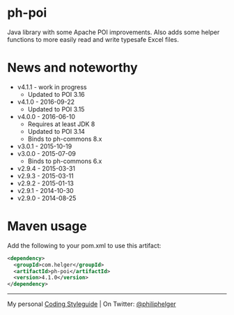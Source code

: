 # ph-poi

Java library with some Apache POI improvements. Also adds some helper functions to more easily read and write typesafe Excel files.

# News and noteworthy

  * v4.1.1 - work in progress
    * Updated to POI 3.16
  * v4.1.0 - 2016-09-22
    * Updated to POI 3.15
  * v4.0.0 - 2016-06-10
    * Requires at least JDK 8
    * Updated to POI 3.14
    * Binds to ph-commons 8.x
  * v3.0.1 - 2015-10-19
  * v3.0.0 - 2015-07-09
    * Binds to ph-commons 6.x
  * v2.9.4 - 2015-03-31
  * v2.9.3 - 2015-03-11
  * v2.9.2 - 2015-01-13
  * v2.9.1 - 2014-10-30
  * v2.9.0 - 2014-08-25   

# Maven usage
Add the following to your pom.xml to use this artifact:
```xml
<dependency>
  <groupId>com.helger</groupId>
  <artifactId>ph-poi</artifactId>
  <version>4.1.0</version>
</dependency>
```

---

My personal [Coding Styleguide](https://github.com/phax/meta/blob/master/CodeingStyleguide.md) |
On Twitter: <a href="https://twitter.com/philiphelger">@philiphelger</a>
